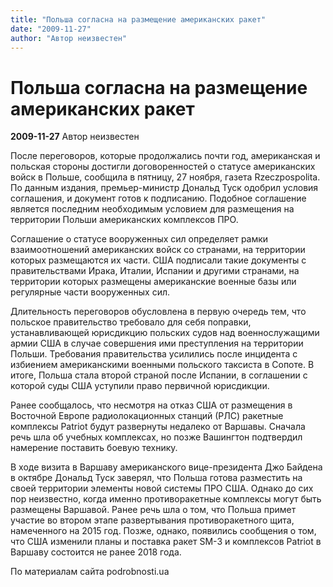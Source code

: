 ```yaml
---
title: "Польша согласна на размещение американских ракет"
date: "2009-11-27"
author: "Автор неизвестен"
---
```


# Польша согласна на размещение американских ракет

**2009-11-27** Автор неизвестен

После переговоров, которые продолжались почти год, американская и польская стороны достигли договоренностей о статусе американских войск в Польше, сообщила в пятницу, 27 ноября, газета Rzeczpospolita. По данным издания, премьер-министр Дональд Туск одобрил условия соглашения, и документ готов к подписанию. Подобное соглашение является последним необходимым условием для размещения на территории Польши американских комплексов ПРО.

Соглашение о статусе вооруженных сил определяет рамки взаимоотношений американских войск со странами, на территории которых размещаются их части. США подписали такие документы с правительствами Ирака, Италии, Испании и другими странами, на территории которых размещены американские военные базы или регулярные части вооруженных сил.

Длительность переговоров обусловлена в первую очередь тем, что польское правительство требовало для себя поправки, устанавливающей юрисдикцию польских судов над военнослужащими армии США в случае совершения ими преступления на территории Польши. Требования правительства усилились после инцидента с избиением американскими военными польского таксиста в Сопоте. В итоге, Польша стала второй страной после Испании, в соглашении с которой суды США уступили право первичной юрисдикции.

Ранее сообщалось, что несмотря на отказ США от размещения в Восточной Европе радиолокационных станций (РЛС) ракетные комплексы Patriot будут развернуты недалеко от Варшавы. Сначала речь шла об учебных комплексах, но позже Вашингтон подтвердил намерение поставить боевую технику.

В ходе визита в Варшаву американского вице-президента Джо Байдена в октябре Дональд Туск заверял, что Польша готова разместить на своей территории элементы новой системы ПРО США. Однако до сих пор неизвестно, когда именно противоракетные комплексы могут быть размещены Варшавой. Ранее речь шла о том, что Польша примет участие во втором этапе развертывания противоракетного щита, намеченного на 2015 год. Позже, однако, появились сообщения о том, что США изменили планы и поставка ракет SM-3 и комплексов Patriot в Варшаву состоится не ранее 2018 года.

По материалам сайта podrobnosti.ua